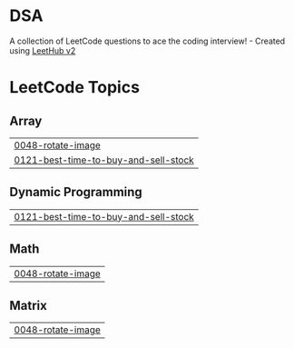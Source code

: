 # DSA
A collection of LeetCode questions to ace the coding interview! - Created using [LeetHub v2](https://github.com/arunbhardwaj/LeetHub-2.0)

<!---LeetCode Topics Start-->
# LeetCode Topics
## Array
|  |
| ------- |
| [0048-rotate-image](https://github.com/Rock-Shell/DSA/tree/master/0048-rotate-image) |
| [0121-best-time-to-buy-and-sell-stock](https://github.com/Rock-Shell/DSA/tree/master/0121-best-time-to-buy-and-sell-stock) |
## Dynamic Programming
|  |
| ------- |
| [0121-best-time-to-buy-and-sell-stock](https://github.com/Rock-Shell/DSA/tree/master/0121-best-time-to-buy-and-sell-stock) |
## Math
|  |
| ------- |
| [0048-rotate-image](https://github.com/Rock-Shell/DSA/tree/master/0048-rotate-image) |
## Matrix
|  |
| ------- |
| [0048-rotate-image](https://github.com/Rock-Shell/DSA/tree/master/0048-rotate-image) |
<!---LeetCode Topics End-->
